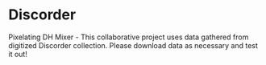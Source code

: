 # Discorder
Pixelating DH Mixer - This collaborative project uses data gathered from digitized Discorder collection.
Please download data as necessary and test it out!
